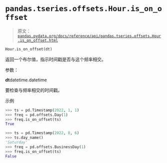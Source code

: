 # `pandas.tseries.offsets.Hour.is_on_offset`

> 原文：[`pandas.pydata.org/docs/reference/api/pandas.tseries.offsets.Hour.is_on_offset.html`](https://pandas.pydata.org/docs/reference/api/pandas.tseries.offsets.Hour.is_on_offset.html)

```py
Hour.is_on_offset(dt)
```

返回一个布尔值，指示时间戳是否与这个频率相交。

参数：

**dt**datetime.datetime

要检查与频率相交的时间戳。

示例

```py
>>> ts = pd.Timestamp(2022, 1, 1)
>>> freq = pd.offsets.Day(1)
>>> freq.is_on_offset(ts)
True 
```

```py
>>> ts = pd.Timestamp(2022, 8, 6)
>>> ts.day_name()
'Saturday'
>>> freq = pd.offsets.BusinessDay(1)
>>> freq.is_on_offset(ts)
False 
```
